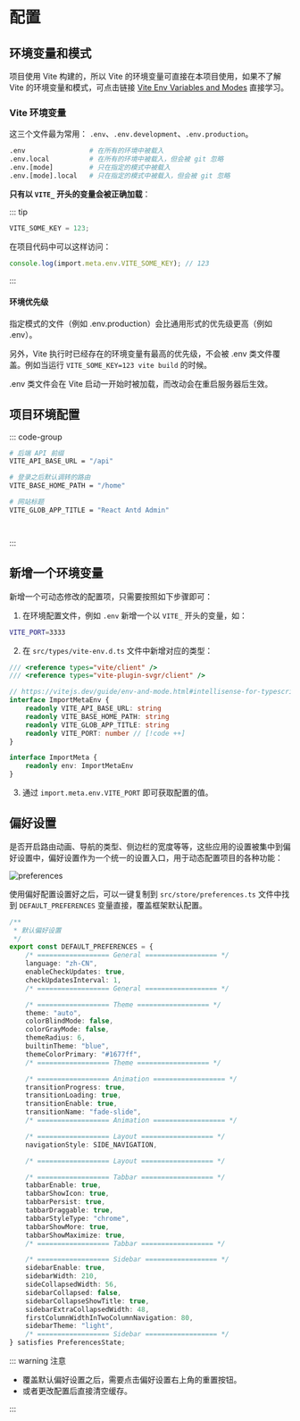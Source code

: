 # 配置

## 环境变量和模式

项目使用 Vite 构建的，所以 Vite 的环境变量可直接在本项目使用，如果不了解 Vite 的环境变量和模式，可点击链接 [Vite Env Variables and Modes](https://vitejs.dev/guide/env-and-mode.html) 直接学习。

### Vite 环境变量

这三个文件最为常用： `.env`、`.env.development`、`.env.production`。

```bash
.env                # 在所有的环境中被载入
.env.local          # 在所有的环境中被载入，但会被 git 忽略
.env.[mode]         # 只在指定的模式中被载入
.env.[mode].local   # 只在指定的模式中被载入，但会被 git 忽略
```

**只有以 `VITE_` 开头的变量会被正确加载**：

::: tip

```ts
VITE_SOME_KEY = 123;
```

在项目代码中可以这样访问：

```ts
console.log(import.meta.env.VITE_SOME_KEY); // 123
```

:::

#### 环境优先级

指定模式的文件（例如 .env.production）会比通用形式的优先级更高（例如 .env）。

另外，Vite 执行时已经存在的环境变量有最高的优先级，不会被 .env 类文件覆盖。例如当运行 `VITE_SOME_KEY=123 vite build` 的时候。

.env 类文件会在 Vite 启动一开始时被加载，而改动会在重启服务器后生效。

## 项目环境配置

::: code-group

```bash [.env]
# 后端 API 前缀
VITE_API_BASE_URL = "/api"

# 登录之后默认调转的路由
VITE_BASE_HOME_PATH = "/home"

# 网站标题
VITE_GLOB_APP_TITLE = "React Antd Admin"

```

```bash [.env.development]

```

```bash [.env.production]

```

:::

## 新增一个环境变量

新增一个可动态修改的配置项，只需要按照如下步骤即可：

1. 在环境配置文件，例如 `.env` 新增一个以 `VITE_` 开头的变量，如：

```bash
VITE_PORT=3333
```

2. 在 `src/types/vite-env.d.ts` 文件中新增对应的类型：

```ts
/// <reference types="vite/client" />
/// <reference types="vite-plugin-svgr/client" />

// https://vitejs.dev/guide/env-and-mode.html#intellisense-for-typescript
interface ImportMetaEnv {
	readonly VITE_API_BASE_URL: string
	readonly VITE_BASE_HOME_PATH: string
	readonly VITE_GLOB_APP_TITLE: string
	readonly VITE_PORT: number // [!code ++]
}

interface ImportMeta {
	readonly env: ImportMetaEnv
}
```

3. 通过 `import.meta.env.VITE_PORT` 即可获取配置的值。

## 偏好设置

是否开启路由动画、导航的类型、侧边栏的宽度等等，这些应用的设置被集中到偏好设置中，偏好设置作为一个统一的设置入口，用于动态配置项目的各种功能：

![preferences](/guide/preferences.png)

使用偏好配置设置好之后，可以一键复制到 `src/store/preferences.ts` 文件中找到 `DEFAULT_PREFERENCES` 变量直接，覆盖框架默认配置。

```ts
/**
 * 默认偏好设置
 */
export const DEFAULT_PREFERENCES = {
	/* ================== General ================== */
	language: "zh-CN",
	enableCheckUpdates: true,
	checkUpdatesInterval: 1,
	/* ================== General ================== */

	/* ================== Theme ================== */
	theme: "auto",
	colorBlindMode: false,
	colorGrayMode: false,
	themeRadius: 6,
	builtinTheme: "blue",
	themeColorPrimary: "#1677ff",
	/* ================== Theme ================== */

	/* ================== Animation ================== */
	transitionProgress: true,
	transitionLoading: true,
	transitionEnable: true,
	transitionName: "fade-slide",
	/* ================== Animation ================== */

	/* ================== Layout ================== */
	navigationStyle: SIDE_NAVIGATION,

	/* ================== Layout ================== */

	/* ================== Tabbar ================== */
	tabbarEnable: true,
	tabbarShowIcon: true,
	tabbarPersist: true,
	tabbarDraggable: true,
	tabbarStyleType: "chrome",
	tabbarShowMore: true,
	tabbarShowMaximize: true,
	/* ================== Tabbar ================== */

	/* ================== Sidebar ================== */
	sidebarEnable: true,
	sidebarWidth: 210,
	sideCollapsedWidth: 56,
	sidebarCollapsed: false,
	sidebarCollapseShowTitle: true,
	sidebarExtraCollapsedWidth: 48,
	firstColumnWidthInTwoColumnNavigation: 80,
	sidebarTheme: "light",
	/* ================== Sidebar ================== */
} satisfies PreferencesState;
```

::: warning 注意

- 覆盖默认偏好设置之后，需要点击偏好设置右上角的重置按钮。
- 或者更改配置后直接清空缓存。

:::
